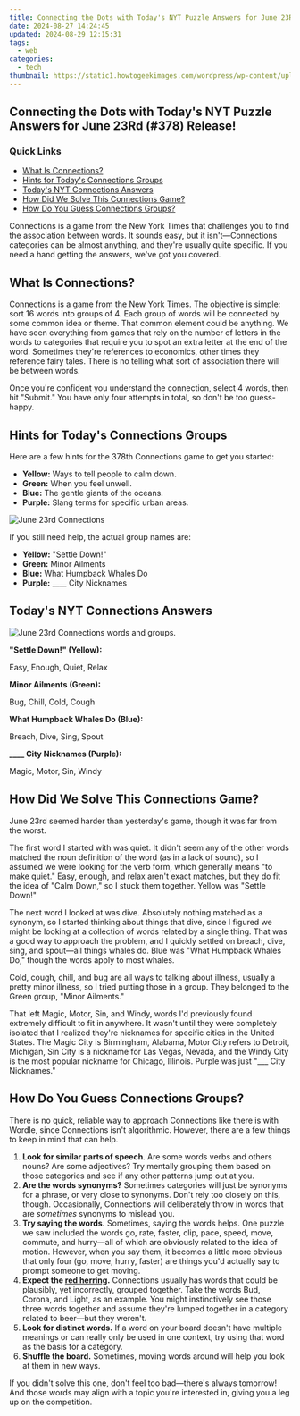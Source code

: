```yaml
---
title: Connecting the Dots with Today's NYT Puzzle Answers for June 23Rd (#378) Release!
date: 2024-08-27 14:24:45
updated: 2024-08-29 12:15:31
tags:
  - web
categories:
  - tech
thumbnail: https://static1.howtogeekimages.com/wordpress/wp-content/uploads/2024/06/nyt-connections-game-icon-on-a-phone-screen-and-several-magnifying-glasses-and-question-marks-around-it.jpg
---
```


## Connecting the Dots with Today's NYT Puzzle Answers for June 23Rd (#378) Release!

### Quick Links

* [What Is Connections?](https://youtube-data.techidaily.com/24-cosmetics-confidentials-building-a-beauty-channel-on-youtube/)
* [Hints for Today's Connections Groups](https://instagram-video-recordings.techidaily.com/updated-in-2024-the-seamless-shift-to-perfect-insta-pics-mac-driven-video-size-evolution/)
* [Today's NYT Connections Answers](https://screen-sharing-recording.techidaily.com/updated-exhaustive-review-of-razers-kiyo-cam-for-2024/)
* [How Did We Solve This Connections Game?](https://fox-blue.techidaily.com/updated-in-2024-ipads-drawing-dynasty-top-8-sketch-apps/)
* [How Do You Guess Connections Groups?](https://instagram-video-recordings.techidaily.com/from-social-media-savant-to-money-maker-on-instagram-for-2024/)

 Connections is a game from the New York Times that challenges you to find the association between words. It sounds easy, but it isn't—Connections categories can be almost anything, and they're usually quite specific. If you need a hand getting the answers, we've got you covered.

##  What Is Connections?

 Connections is a game from the New York Times. The objective is simple: sort 16 words into groups of 4\. Each group of words will be connected by some common idea or theme. That common element could be anything. We have seen everything from games that rely on the number of letters in the words to categories that require you to spot an extra letter at the end of the word. Sometimes they're references to economics, other times they reference fairy tales. There is no telling what sort of association there will be between words.

 Once you're confident you understand the connection, select 4 words, then hit "Submit." You have only four attempts in total, so don't be too guess-happy.

##  Hints for Today's Connections Groups

 Here are a few hints for the 378th Connections game to get you started:

* **Yellow:** Ways to tell people to calm down.
* **Green:** When you feel unwell.
* **Blue:** The gentle giants of the oceans.
* **Purple:** Slang terms for specific urban areas.

![June 23rd Connections](https://static1.howtogeekimages.com/wordpress/wp-content/uploads/2024/06/june-23rd-connections.png) 

 If you still need help, the actual group names are:

* **Yellow:** "Settle Down!"
* **Green:** Minor Ailments
* **Blue:** What Humpback Whales Do
* **Purple:** \_\_\_\_ City Nicknames

##  Today's NYT Connections Answers

![June 23rd Connections words and groups.](https://static1.howtogeekimages.com/wordpress/wp-content/uploads/2024/06/june-23rd-connections-filled.png) 

**"Settle Down!" (Yellow):** 

 Easy, Enough, Quiet, Relax

**Minor Ailments (Green):** 

 Bug, Chill, Cold, Cough

**What Humpback Whales Do (Blue):** 

 Breach, Dive, Sing, Spout

**\_\_\_\_ City Nicknames (Purple):** 

 Magic, Motor, Sin, Windy

##  How Did We Solve This Connections Game?

 June 23rd seemed harder than yesterday's game, though it was far from the worst. 

 The first word I started with was quiet. It didn't seem any of the other words matched the noun definition of the word (as in a lack of sound), so I assumed we were looking for the verb form, which generally means "to make quiet." Easy, enough, and relax aren't exact matches, but they do fit the idea of "Calm Down," so I stuck them together. Yellow was "Settle Down!" 

 The next word I looked at was dive. Absolutely nothing matched as a synonym, so I started thinking about things that dive, since I figured we might be looking at a collection of words related by a single thing. That was a good way to approach the problem, and I quickly settled on breach, dive, sing, and spout—all things whales do. Blue was "What Humpback Whales Do," though the words apply to most whales. 

 Cold, cough, chill, and bug are all ways to talking about illness, usually a pretty minor illness, so I tried putting those in a group. They belonged to the Green group, "Minor Ailments." 

 That left Magic, Motor, Sin, and Windy, words I'd previously found extremely difficult to fit in anywhere. It wasn't until they were completely isolated that I realized they're nicknames for specific cities in the United States. The Magic City is Birmingham, Alabama, Motor City refers to Detroit, Michigan, Sin City is a nickname for Las Vegas, Nevada, and the Windy City is the most popular nickname for Chicago, Illinois. Purple was just "\_\_\_ City Nicknames." 

##  How Do You Guess Connections Groups?

 There is no quick, reliable way to approach Connections like there is with Wordle, since Connections isn't algorithmic. However, there are a few things to keep in mind that can help.

1. **Look for similar parts of speech**. Are some words verbs and others nouns? Are some adjectives? Try mentally grouping them based on those categories and see if any other patterns jump out at you.
2. **Are the words synonyms?** Sometimes categories will just be synonyms for a phrase, or very close to synonyms. Don't rely too closely on this, though. Occasionally, Connections will deliberately throw in words that are _sometimes_ synonyms to mislead you.
3. **Try saying the words.** Sometimes, saying the words helps. One puzzle we saw included the words go, rate, faster, clip, pace, speed, move, commute, and hurry—all of which are obviously related to the idea of motion. However, when you say them, it becomes a little more obvious that only four (go, move, hurry, faster) are things you'd actually say to prompt someone to get moving.
4. **Expect the [red herring](https://www.merriam-webster.com/dictionary/red%20herring).** Connections usually has words that could be plausibly, yet incorrectly, grouped together. Take the words Bud, Corona, and Light, as an example. You might instinctively see those three words together and assume they're lumped together in a category related to beer—but they weren't.
5. **Look for distinct words.** If a word on your board doesn't have multiple meanings or can really only be used in one context, try using that word as the basis for a category.
6. **Shuffle the board.** Sometimes, moving words around will help you look at them in new ways.

 If you didn't solve this one, don't feel too bad—there's always tomorrow! And those words may align with a topic you're interested in, giving you a leg up on the competition.

<ins class="adsbygoogle"
     style="display:block"
     data-ad-format="autorelaxed"
     data-ad-client="ca-pub-7571918770474297"
     data-ad-slot="1223367746"></ins>



<ins class="adsbygoogle"
     style="display:block"
     data-ad-client="ca-pub-7571918770474297"
     data-ad-slot="8358498916"
     data-ad-format="auto"
     data-full-width-responsive="true"></ins>
